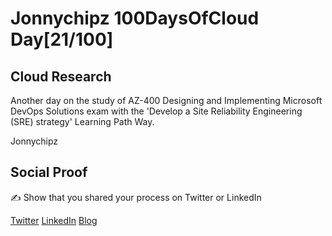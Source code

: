 <!-- This is a template you can use for quick progress days. It removes a lot of the steps we encourage you to share in the longer template 000-DAY-ARTICLE-LONG-TEMPLATE.MD-->

# Jonnychipz 100DaysOfCloud Day[21/100]

## Cloud Research

Another day on the study of AZ-400 Designing and Implementing Microsoft DevOps Solutions exam with the 'Develop a Site Reliability Engineering (SRE) strategy' Learning Path Way.

Jonnychipz

## Social Proof

✍️ Show that you shared your process on Twitter or LinkedIn

[Twitter](https://twitter.com/jonnychipz/status/1305569185137909768)
[LinkedIn](https://www.linkedin.com/posts/japlunn_day21100-100daysofcloud-jonnychipz-activity-6711334873568690176-0-7z)
[Blog](https://jonnychipz.com/2020/09/14/day21-100-100daysofcloud-jonnychipz-develop-a-site-reliability-engineering-sre-strategy-az-400/)
